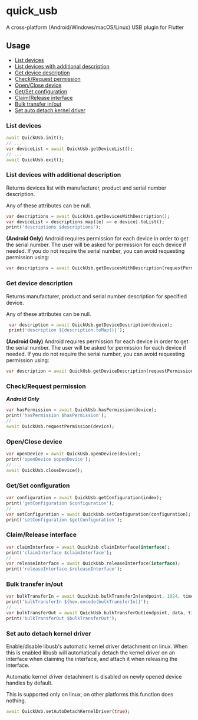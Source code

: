 # quick_usb

A cross-platform (Android/Windows/macOS/Linux) USB plugin for Flutter

## Usage

- [List devices](#list-devices)
- [List devices with additional description](#list-devices-with-additional-description)
- [Get device description](#get-device-description)
- [Check/Request permission](#checkrequest-permission)
- [Open/Close device](#openclose-device)
- [Get/Set configuration](#getset-configuration)
- [Claim/Release interface](#claimrelease-interface)
- [Bulk transfer in/out](#bulk-transfer-inout)
- [Set auto detach kernel driver](#set-auto-detach-kernel-driver)

### List devices

```dart
await QuickUsb.init();
// ...
var deviceList = await QuickUsb.getDeviceList();
// ...
await QuickUsb.exit();
```

### List devices with additional description

Returns devices list with manufacturer, product and serial number description.

Any of these attributes can be null.

```dart
var descriptions = await QuickUsb.getDevicesWithDescription();
var deviceList = descriptions.map((e) => e.device).toList();
print('descriptions $descriptions');
```

**(Android Only)** Android requires permission for each device in order to get the serial number. The user will be asked
for permission for each device if needed. If you do not require the serial number, you can avoid requesting permission using:
```dart
var descriptions = await QuickUsb.getDevicesWithDescription(requestPermission: false);
```

### Get device description

Returns manufacturer, product and serial number description for specified device.

Any of these attributes can be null.

```dart
 var description = await QuickUsb.getDeviceDescription(device);
 print('description ${description.toMap()}');
```

**(Android Only)** Android requires permission for each device in order to get the serial number. The user will be asked
for permission for each device if needed. If you do not require the serial number, you can avoid requesting permission using:
```dart
var description = await QuickUsb.getDeviceDescription(requestPermission: false);
```

### Check/Request permission

_**Android Only**_

```dart
var hasPermission = await QuickUsb.hasPermission(device);
print('hasPermission $hasPermission');
// ...
await QuickUsb.requestPermission(device);
```

### Open/Close device

```dart
var openDevice = await QuickUsb.openDevice(device);
print('openDevice $openDevice');
// ...
await QuickUsb.closeDevice();
```

### Get/Set configuration

```dart
var configuration = await QuickUsb.getConfiguration(index);
print('getConfiguration $configuration');
// ...
var setConfiguration = await QuickUsb.setConfiguration(configuration);
print('setConfiguration $getConfiguration');
```

### Claim/Release interface

```dart
var claimInterface = await QuickUsb.claimInterface(interface);
print('claimInterface $claimInterface');
// ...
var releaseInterface = await QuickUsb.releaseInterface(interface);
print('releaseInterface $releaseInterface');
```

### Bulk transfer in/out

```dart
var bulkTransferIn = await QuickUsb.bulkTransferIn(endpoint, 1024, timeout: 2000);
print('bulkTransferIn ${hex.encode(bulkTransferIn)}');
// ...
var bulkTransferOut = await QuickUsb.bulkTransferOut(endpoint, data, timeout: 2000);
print('bulkTransferOut $bulkTransferOut');
```

### Set auto detach kernel driver

Enable/disable libusb's automatic kernel driver detachment on linux. When this is enabled libusb will automatically detach the kernel driver on an interface when claiming the interface, and attach it when releasing the interface.

Automatic kernel driver detachment is disabled on newly opened device handles by default.

This is supported only on linux, on other platforms this function does nothing.

```dart
await QuickUsb.setAutoDetachKernelDriver(true);
```

